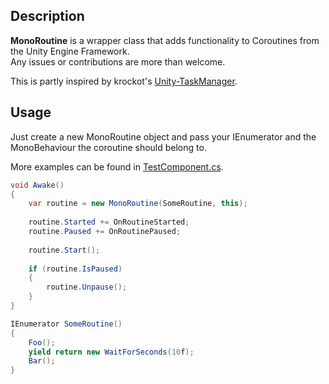 ## Description
**MonoRoutine** is a wrapper class that adds functionality to Coroutines from the Unity Engine Framework.<br>
Any issues or contributions are more than welcome.

This is partly inspired by krockot's [Unity-TaskManager](https://github.com/krockot/Unity-TaskManager).

## Usage

Just create a new MonoRoutine object and pass your IEnumerator and the MonoBehaviour the coroutine should belong to.<br>

More examples can be found in [TestComponent.cs](TestComponent.cs).

```cs
void Awake()
{
    var routine = new MonoRoutine(SomeRoutine, this);
    
    routine.Started += OnRoutineStarted;
    routine.Paused += OnRoutinePaused;
    
    routine.Start();
    
    if (routine.IsPaused)
    {
        routine.Unpause();
    }
}

IEnumerator SomeRoutine()
{
    Foo();
    yield return new WaitForSeconds(10f);
    Bar();
}
```
